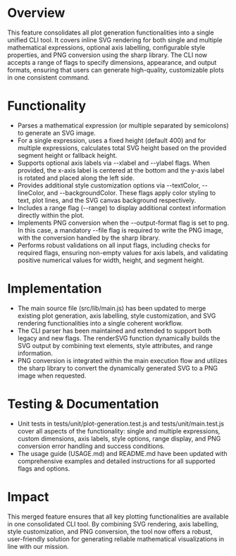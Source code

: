 # Overview
This feature consolidates all plot generation functionalities into a single unified CLI tool. It covers inline SVG rendering for both single and multiple mathematical expressions, optional axis labelling, configurable style properties, and PNG conversion using the sharp library. The CLI now accepts a range of flags to specify dimensions, appearance, and output formats, ensuring that users can generate high-quality, customizable plots in one consistent command.

# Functionality
- Parses a mathematical expression (or multiple separated by semicolons) to generate an SVG image.
- For a single expression, uses a fixed height (default 400) and for multiple expressions, calculates total SVG height based on the provided segment height or fallback height.
- Supports optional axis labels via --xlabel and --ylabel flags. When provided, the x-axis label is centered at the bottom and the y-axis label is rotated and placed along the left side.
- Provides additional style customization options via --textColor, --lineColor, and --backgroundColor. These flags apply color styling to text, plot lines, and the SVG canvas background respectively.
- Includes a range flag (--range) to display additional context information directly within the plot.
- Implements PNG conversion when the --output-format flag is set to png. In this case, a mandatory --file flag is required to write the PNG image, with the conversion handled by the sharp library.
- Performs robust validations on all input flags, including checks for required flags, ensuring non-empty values for axis labels, and validating positive numerical values for width, height, and segment height.

# Implementation
- The main source file (src/lib/main.js) has been updated to merge existing plot generation, axis labelling, style customization, and SVG rendering functionalities into a single coherent workflow.
- The CLI parser has been maintained and extended to support both legacy and new flags. The renderSVG function dynamically builds the SVG output by combining text elements, style attributes, and range information.
- PNG conversion is integrated within the main execution flow and utilizes the sharp library to convert the dynamically generated SVG to a PNG image when requested.

# Testing & Documentation
- Unit tests in tests/unit/plot-generation.test.js and tests/unit/main.test.js cover all aspects of the functionality: single and multiple expressions, custom dimensions, axis labels, style options, range display, and PNG conversion error handling and success conditions.
- The usage guide (USAGE.md) and README.md have been updated with comprehensive examples and detailed instructions for all supported flags and options.

# Impact
This merged feature ensures that all key plotting functionalities are available in one consolidated CLI tool. By combining SVG rendering, axis labelling, style customization, and PNG conversion, the tool now offers a robust, user-friendly solution for generating reliable mathematical visualizations in line with our mission.